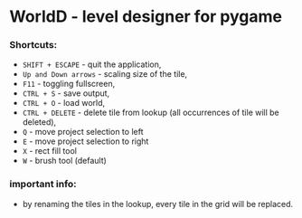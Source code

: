 # WorldD - level designer for pygame
### Shortcuts:
- `SHIFT + ESCAPE` - quit the application,
- `Up and Down arrows` - scaling size of the tile,
- `F11` - toggling fullscreen,
- `CTRL + S` - save output,
- `CTRL + O` - load world,
- `CTRL + DELETE` - delete tile from lookup (all occurrences of tile will be deleted),
- `Q` - move project selection to left
- `E` - move project selection to right
- `X` - rect fill tool
- `W` - brush tool (default)

### important info:
- by renaming the tiles in the lookup, every tile in the grid will be replaced.
